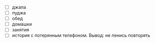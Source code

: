 - [ ] джапа
- [ ] пуджа
- [ ] обед
- [ ] домашки
- [ ] занятия
- [ ] история с потерянным телефоном. Вывод: не ленись повторять 